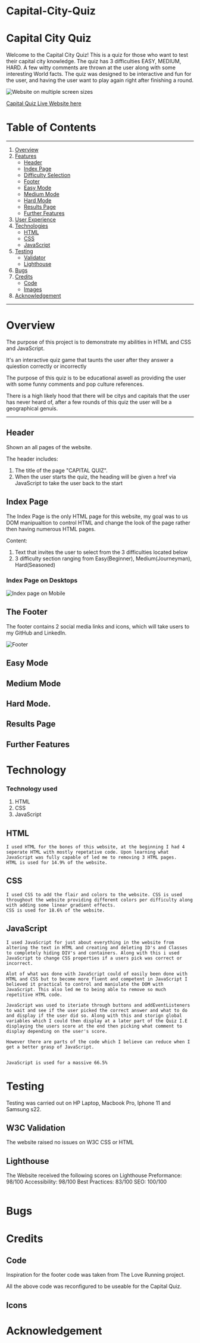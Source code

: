 # Capital-City-Quiz

# Capital City Quiz

Welcome to the Capital City Quiz! This is a quiz for those who want to test their capital city knowledge. The quiz has 3 difficulties EASY, MEDIUM, HARD. A few witty comments are thrown at the user along with some interesting World facts. The quiz was designed to be interactive and fun for the user, and having the user want to play again right after finishing a round.

![Website on multiple screen sizes]()

[Capital Quiz Live Website here](https)

# Table of Contents

____

1. [Overview](#overview)
2. [Features](#features)  
    * [Header](#the-header)
    * [Index Page](#index-page)
    * [Difficulty Selection](#difficulty-selction)
    * [Footer](#footer)
    * [Easy Mode](#easy-mode)
    * [Medium Mode](#medium-mode)
    * [Hard Mode](#hard-mode)
    * [Results Page](#result-page)
    * [Further Features](#further-features)
3. [User Experience](#user-experience)
4. [Technologies](#technologies)
    * [HTML](#html) 
    * [CSS](#css)
    * [JavaScript](#javascript)
5. [Testing](#testing)
    * [Validator](#w3c-validator)
    * [Lighthouse](#lighthouse)
6. [Bugs](#bugs) 
7. [Credits](#credits)
    * [Code](#code)
    * [Images](#images)
8. [Acknowledgement](#acknowledgement)

---
# Overview

The purpose of this project is to demonstrate my abilities in HTML and CSS and JavaScript. 

It's an interactive quiz game that taunts the user after they answer a quiestion correctly or incorrectly  

The purpose of this quiz is to be educational aswell as providing the user with some funny comments and pop culture references.

There is a high likely hood that there will be citys and capitals that the user has never heard of, after a few rounds of this quiz the user will be a geographical genuis.

---

## Header

  Shown an all pages of the website.
  
  The header includes:
  
1. The title of the page "CAPITAL QUIZ".
2. When the user starts the quiz, the heading will be given a href via JavaScript to take the user back to the start

## Index Page 

   The Index Page is the only HTML page for this website, my goal was to us DOM manipualtion to control HTML and change the look of the page rather then having numerous HTML pages.

   Content: 
   1. Text that invites the user to select from the 3 difficulties located below
   2. 3 difficulty section ranging from Easy(Beginner), Medium(Journeyman), Hard(Seasoned)
   
### Index Page on Desktops

![Index page on Mobile]()

## The Footer

The footer contains 2 social media links and icons, which will take users to my GitHub and LinkedIn.

![Footer]()

## Easy Mode

## Medium Mode

## Hard Mode.

## Results Page

## Further Features 

# Technology 

### Technology used 

1. HTML
2. CSS 
2. JavaScript


## HTML 

    I used HTML for the bones of this website, at the beginning I had 4 seperate HTML with mostly repetative code. Upon learning what JavaScript was fully capable of led me to removing 3 HTML pages.
    HTML is used for 14.9% of the website. 

## CSS 

    I used CSS to add the flair and colors to the website. CSS is used throughout the website providing different colors per difficulty along with adding some linear gradient effects.
    CSS is used for 18.6% of the website.

## JavaScript

    I used JavaScript for just about everything in the website from altering the text in HTML and creating and deleting ID's and Classes to completely hiding DIV's and containers. Along with this i used JavaScript to change CSS properties if a users pick was correct or incorrect.

    Alot of what was done with JavaScript could of easily been done with HTML and CSS but to become more fluent and competent in JavaScript I believed it practical to control and maniulate the DOM with JavaScript. This also led me to being able to remove so much repetitive HTML code.

    JavaScript was used to iteriate through buttons and addEventListeners to wait and see if the user picked the correct answer and what to do and display if the user did so. Along with this and storign global variables which I could then display at a later part of the Quiz I.E displaying the users score at the end then picking what comment to display depending on the user's score.

    However there are parts of the code which I believe can reduce when I get a better grasp of JavaScript.
    

    JavaScript is used for a massive 66.5%


# Testing

Testing was carried out on HP Laptop, Macbook Pro, Iphone 11 and Samsung s22.

 ## W3C Validation
 The website raised no issues on W3C CSS or HTML 
 ![]()
 ![]()

## Lighthouse
 The Website received the following scores on Lighthouse
    Preformance: 98/100
    Accessibility: 98/100
    Best Practices: 83/100
    SEO: 100/100

 ![]()

# Bugs 


# Credits

## Code


Inspiration for the footer code was taken from The Love Running project.

All the above code was reconfigured to be useable for the Capital Quiz.

## Icons


# Acknowledgement






   

